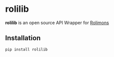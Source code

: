 # rolilib

**rolilib** is an open source API Wrapper for [Rolimons](https://www.rolimons.com/)


## Installation

```bash
pip install rolilib
```
